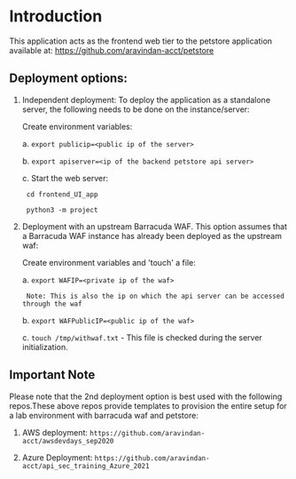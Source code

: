 # Introduction

This application acts as the frontend web tier to the petstore application available at: https://github.com/aravindan-acct/petstore

## Deployment options:
1. Independent deployment: To deploy the application as a standalone server, the following needs to be done on the instance/server:

    Create environment variables:

    a. `export publicip=<public ip of the server>`

    b. `export apiserver=<ip of the backend petstore api server>`

    c. Start the web server:

        cd frontend_UI_app
        
        python3 -m project

2. Deployment with an upstream Barracuda WAF. This option assumes that a Barracuda WAF instance has already been deployed as the upstream waf:
    
    Create environment variables and 'touch' a file:

    a. `export WAFIP=<private ip of the waf>`
        
        Note: This is also the ip on which the api server can be accessed  through the waf

    b. `export WAFPublicIP=<public ip of the waf>`

    c. `touch /tmp/withwaf.txt`  - This file is checked during the server initialization.


## Important Note

Please note that the 2nd deployment option is best used with the following repos.These above repos provide templates to provision the entire setup for a lab environment with barracuda waf and petstore:

1. AWS deployment: `https://github.com/aravindan-acct/awsdevdays_sep2020`

2. Azure Deployment: `https://github.com/aravindan-acct/api_sec_training_Azure_2021`


